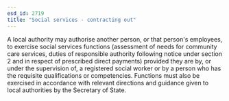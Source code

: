 ```yaml
---
esd_id: 2719
title: "Social services - contracting out"
---
```


A local authority may authorise another person, or that person's employees, to exercise social services functions (assessment of needs for community care services, duties of responsible authority following notice under section 2 and in respect of prescribed direct payments) provided they are by, or under the supervision of, a registered social worker or by a person who has the requisite qualifications or competencies. Functions must also be exercised in accordance with relevant directions and guidance given to local authorities by the Secretary of State.

